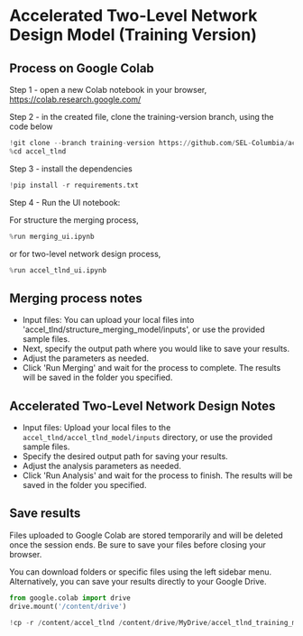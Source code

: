 # Accelerated Two-Level Network Design Model (Training Version)

## Process on Google Colab

Step 1 - open a new Colab notebook in your browser, https://colab.research.google.com/

Step 2 - in the created file, clone the training-version branch, using the code below
```python
!git clone --branch training-version https://github.com/SEL-Columbia/accel_tlnd.git
%cd accel_tlnd
```

Step 3 - install the dependencies
```python
!pip install -r requirements.txt
```

Step 4 - Run the UI notebook:

For structure the merging process, 
```python
%run merging_ui.ipynb
```

or for two-level network design process, 
```python
%run accel_tlnd_ui.ipynb
```

## Merging process notes
- Input files: You can upload your local files into 'accel_tlnd/structure_merging_model/inputs', or use the provided sample files.
- Next, specify the output path where you would like to save your results.
- Adjust the parameters as needed.
- Click 'Run Merging' and wait for the process to complete. The results will be saved in the folder you specified.


## Accelerated Two-Level Network Design Notes

- Input files: Upload your local files to the `accel_tlnd/accel_tlnd_model/inputs` directory, or use the provided sample files.
- Specify the desired output path for saving your results.
- Adjust the analysis parameters as needed.
- Click 'Run Analysis' and wait for the process to finish. The results will be saved in the folder you specified.


## Save results
Files uploaded to Google Colab are stored temporarily and will be deleted once the session ends. Be sure to save your files before closing your browser. 

You can download folders or specific files using the left sidebar menu.  
Alternatively, you can save your results directly to your Google Drive.

```python
from google.colab import drive
drive.mount('/content/drive')
```

```python
!cp -r /content/accel_tlnd /content/drive/MyDrive/accel_tlnd_training_model
```
